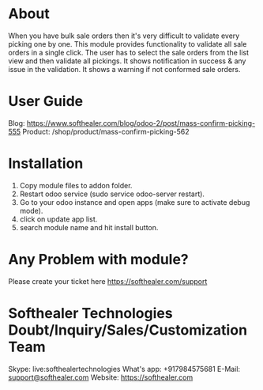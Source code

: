 About
============
When you have bulk sale orders then it's very difficult to validate every picking one by one. This module provides functionality to validate all sale orders in a single click. The user has to select the sale orders from the list view and then validate all pickings. It shows notification in success & any issue in the validation. It shows a warning if not conformed sale orders.

User Guide
============
Blog: https://www.softhealer.com/blog/odoo-2/post/mass-confirm-picking-555
Product: /shop/product/mass-confirm-picking-562

Installation
============
1) Copy module files to addon folder.
2) Restart odoo service (sudo service odoo-server restart).
3) Go to your odoo instance and open apps (make sure to activate debug mode).
4) click on update app list.
5) search module name and hit install button.

Any Problem with module?
=====================================
Please create your ticket here https://softhealer.com/support

Softhealer Technologies Doubt/Inquiry/Sales/Customization Team
=====================================
Skype: live:softhealertechnologies
What's app: +917984575681
E-Mail: support@softhealer.com
Website: https://softhealer.com
